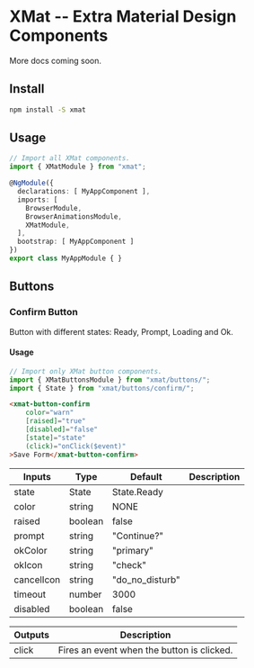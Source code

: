 # XMat -- Extra Material Design Components

More docs coming soon.

## Install

```bash
npm install -S xmat
```

## Usage

```typescript
// Import all XMat components.
import { XMatModule } from "xmat";

@NgModule({
  declarations: [ MyAppComponent ],
  imports: [
    BrowserModule,
    BrowserAnimationsModule,
    XMatModule,
  ],
  bootstrap: [ MyAppComponent ]
})
export class MyAppModule { }
```

## Buttons

### Confirm Button

Button with different states: Ready, Prompt, Loading and Ok.

#### Usage

```typescript
// Import only XMat button components.
import { XMatButtonsModule } from "xmat/buttons/";
import { State } from "xmat/buttons/confirm/";
```

```html
<xmat-button-confirm
    color="warn"
    [raised]="true"
    [disabled]="false"
    [state]="state"
    (click)="onClick($event)"
>Save Form</xmat-button-confirm>
```

| Inputs      | Type     | Default          | Description   |
|-------------|----------|------------------|---------------|
| state       | State    | State.Ready      |               |
| color       | string   | NONE             |               |
| raised      | boolean  | false            |               |
| prompt      | string   | "Continue?"      |               |
| okColor     | string   | "primary"        |               |
| okIcon      | string   | "check"          |               |
| cancelIcon  | string   | "do_no_disturb"  |               |
| timeout     | number   | 3000             |               |
| disabled    | boolean  | false            |               |

| Outputs  | Description                                    |
|----------|------------------------------------------------|
| click    | Fires an event when the button is clicked.     |
